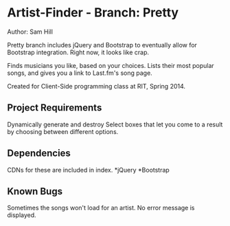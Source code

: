 Artist-Finder - Branch: Pretty
=============
Author: Sam Hill

Pretty branch includes jQuery and Bootstrap to eventually allow for Bootstrap integration. Right now, it looks like crap.

Finds musicians you like, based on your choices. Lists their most popular songs, and gives you a link to Last.fm's song page.

Created for Client-Side programming class at RIT, Spring 2014.

Project Requirements
--------------------
Dynamically generate and destroy Select boxes that let you come to a result by choosing between different options.


Dependencies
------------
CDNs for these are included in index.
*jQuery
*Bootstrap

Known Bugs
----------
Sometimes the songs won't load for an artist. No error message is displayed.


